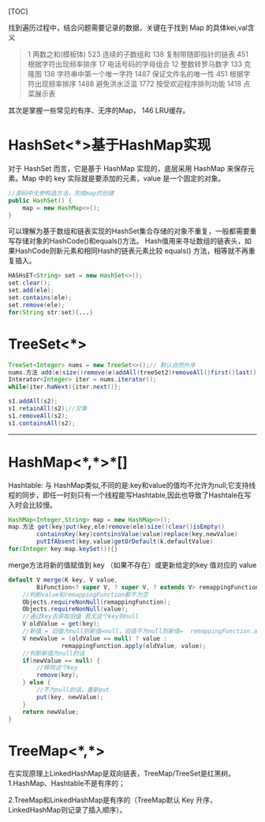 [TOC]

找到遍历过程中，结合问题需要记录的数据，关键在于找到 Map 的具体kei,val含义
> 1 两数之和(模板体)
523 连续的子数组和
138 复制带随即指针的链表
451 根据字符出现频率排序
17 电话号码的字母组合
12 整数转罗马数字
133 克隆图
138 字符串中第一个唯一字符
1487 保证文件名的唯一性
451 根据字符出现频率排序
1488 避免洪水泛滥
1772 按受欢迎程序排列功能
1418 点菜展示表

其次是掌握一些常见的有序、无序的Map，
146 LRU缓存。
# HashSet<\*>基于HashMap实现
对于 HashSet 而言，它是基于 HashMap 实现的，底层采用 HashMap 来保存元素。Map 中的 key 实际就是要添加的元素，value 是一个固定的对象。
```java
//源码中无参构造方法，完成map的创建
public HashSet() {
    map = new HashMap<>();
}
```

可以理解为基于数组和链表实现的HashSet集合存储的对象不重复，一般都需要重写存储对象的HashCode()和equals()方法。
Hash值用来寻址数组的链表头，如果HashCode则新元素和相同Hash的链表元素比较 equals() 方法，相等就不再重复插入。
```java
HASHsET<String> set = new HashSet<>();
set.clear();
set.add(ele);
set.contains(ele);
set.remove(ele);
for(String str:set){...}
```

# TreeSet<\*>
```java
TreeSet<Integer> nums = new TreeSet<>();// 默认自然升序
nums.方法 add(e)size()remove(e)addAll(treeSet2)removeAll()first()last()pollFirst()pollLast()isEmpty()clear()contains(e)
Interator<Integer> iter = nums.iterator();
while(iter.haNext){iter.next()};

s1.addAll(s2);
s1.retainAll(s2);//交集
s1.removeAll(s2);
s1.containsAll(s2);
```


---




# HashMap<\*,\*>\*[] 
Hashtable: 与 HashMap类似,不同的是:key和value的值均不允许为null;它支持线程的同步，即任一时刻只有一个线程能写Hashtable,因此也导致了Hashtale在写入时会比较慢。
```java
HashMap<Integer,String> map = new HashMap<>();
map.方法 get(key)put(key,ele)remove(ele)size()clear()isEmpty()
        containsKey(key)contsinsValue(value)replace(key,newValue)
        putIfAbsent(key,value)getOrDefault(k,defaultValue)
for(Integer key:map.keySet()){}
```
merge方法将新的值赋值到 key （如果不存在）或更新给定的key 值对应的 value

```java
default V merge(K key, V value,
        BiFunction<? super V, ? super V, ? extends V> remappingFunction) {
    //判断value和remappingFunction都不为空        
    Objects.requireNonNull(remappingFunction);
    Objects.requireNonNull(value);
    //通过key去获取旧值 若无这个key则null
    V oldValue = get(key);
    //新值 = 旧值为null则新值=null，旧值不为null则新值=  remappingFunction.apply(旧值, 新值);
    V newValue = (oldValue == null) ? value :
               remappingFunction.apply(oldValue, value);
    //判断新值为null的话           
    if(newValue == null) {
        //移除这个key
        remove(key);
    } else {
        //不为null的话，重新put
        put(key, newValue);
    }
    return newValue;
}
```
# TreeMap<\*,\*>
在实现原理上LinkedHashMap是双向链表，TreeMap/TreeSet是红黑树。
1.HashMap、Hashtable不是有序的；

2.TreeMap和LinkedHashMap是有序的（TreeMap默认 Key 升序，LinkedHashMap则记录了插入顺序）。
